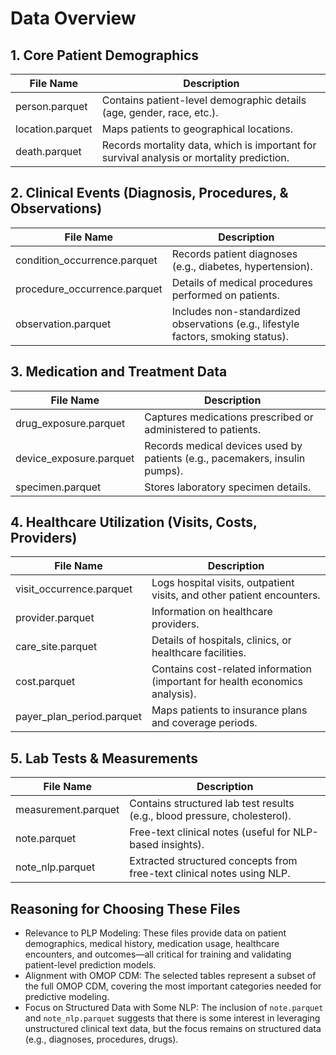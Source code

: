 # Data Overview

## 1. Core Patient Demographics

| File Name         | Description                                                                 |
|-------------------|-----------------------------------------------------------------------------|
| person.parquet    | Contains patient-level demographic details (age, gender, race, etc.).       |
| location.parquet  | Maps patients to geographical locations.                                     |
| death.parquet     | Records mortality data, which is important for survival analysis or mortality prediction. |

## 2. Clinical Events (Diagnosis, Procedures, & Observations)

| File Name                | Description                                                                 |
|--------------------------|-----------------------------------------------------------------------------|
| condition_occurrence.parquet | Records patient diagnoses (e.g., diabetes, hypertension).                |
| procedure_occurrence.parquet  | Details of medical procedures performed on patients.                    |
| observation.parquet      | Includes non-standardized observations (e.g., lifestyle factors, smoking status). |

## 3. Medication and Treatment Data

| File Name         | Description                                                                 |
|-------------------|-----------------------------------------------------------------------------|
| drug_exposure.parquet | Captures medications prescribed or administered to patients.             |
| device_exposure.parquet | Records medical devices used by patients (e.g., pacemakers, insulin pumps). |
| specimen.parquet   | Stores laboratory specimen details.                                         |

## 4. Healthcare Utilization (Visits, Costs, Providers)

| File Name         | Description                                                                 |
|-------------------|-----------------------------------------------------------------------------|
| visit_occurrence.parquet | Logs hospital visits, outpatient visits, and other patient encounters. |
| provider.parquet   | Information on healthcare providers.                                       |
| care_site.parquet  | Details of hospitals, clinics, or healthcare facilities.                   |
| cost.parquet       | Contains cost-related information (important for health economics analysis). |
| payer_plan_period.parquet | Maps patients to insurance plans and coverage periods.               |

## 5. Lab Tests & Measurements

| File Name         | Description                                                                 |
|-------------------|-----------------------------------------------------------------------------|
| measurement.parquet | Contains structured lab test results (e.g., blood pressure, cholesterol).  |
| note.parquet       | Free-text clinical notes (useful for NLP-based insights).                  |
| note_nlp.parquet   | Extracted structured concepts from free-text clinical notes using NLP.     |

## Reasoning for Choosing These Files

- Relevance to PLP Modeling: These files provide data on patient demographics, medical history, medication usage, healthcare encounters, and outcomes—all critical for training and validating patient-level prediction models.
- Alignment with OMOP CDM: The selected tables represent a subset of the full OMOP CDM, covering the most important categories needed for predictive modeling.
- Focus on Structured Data with Some NLP: The inclusion of `note.parquet` and `note_nlp.parquet` suggests that there is some interest in leveraging unstructured clinical text data, but the focus remains on structured data (e.g., diagnoses, procedures, drugs).
